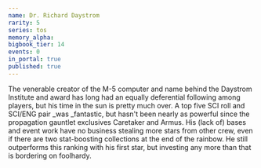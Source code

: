 ```yaml
---
name: Dr. Richard Daystrom
rarity: 5
series: tos
memory_alpha:
bigbook_tier: 14
events: 0
in_portal: true
published: true
---
```


The venerable creator of the M-5 computer and name behind the Daystrom Institute and award has long had an equally deferential following among players, but his time in the sun is pretty much over. A top five SCI roll and SCI/ENG pair _was _fantastic, but hasn't been nearly as powerful since the propagation gauntlet exclusives Caretaker and Armus. His (lack of) bases and event work have no business stealing more stars from other crew, even if there are two stat-boosting collections at the end of the rainbow. He still outperforms this ranking with his first star, but investing any more than that is bordering on foolhardy.

